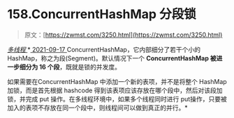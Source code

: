 <!--yml
category: 未分类
date: 0001-01-01 00:00:00
--->

# 158.ConcurrentHashMap 分段锁

> 原文：[https://zwmst.com/3250.html](https://zwmst.com/3250.html)

   [ *多线程* ](https://zwmst.com/%e5%a4%9a%e7%ba%bf%e7%a8%8b)*[ <time datetime="2021-09-17T23:53:43+08:00"> 2021-09-17 </time> ](https://zwmst.com/3250.html)  ConcurrentHashMap，它内部细分了若干个小的 HashMap，称之为段(Segment)。默认情况下一个 **ConcurrentHashMap 被进一步细分为 16 个段**，既就是锁的并发度。

如果需要在ConcurrentHashMap 中添加一个新的表项，并不是将整个 HashMap 加锁，而是首先根据 hashcode 得到该表项应该存放在哪个段中，然后对该段加锁，并完成 put 操作。在多线程环境中，如果多个线程同时进行 put操作，只要被加入的表项不存放在同一个段中，则线程间可以做到真正的并行。*